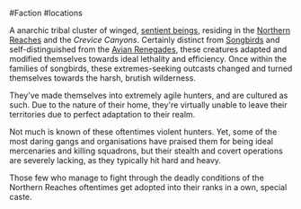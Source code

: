 ---
---

\#Faction   #locations 

A anarchic tribal cluster of winged, [sentient beings](Songbird), residing in the [Northern Reaches](..\..\Realms\Utuw%20System\Schi\Servilia\Regions\Northern%20Reaches\Northern%20Reaches.md) and the *Crevice Canyons*. Certainly distinct from [Songbirds](Songbird) and self-distinguished from the [Avian Renegades](..\Cultures\Avian%20Renegades.md), these creatures adapted and modified themselves towards ideal lethality and efficiency. 
Once within the families of songbirds, these extremes-seeking outcasts changed and turned themselves towards the harsh, brutish wilderness. 

They've made themselves into extremely agile hunters, and are cultured as such. Due to the nature of their home, they're virtually unable to leave their territories due to perfect adaptation to their realm.

Not much is known of these oftentimes violent hunters. Yet, some of the most daring gangs and organisations have praised them for being ideal mercenaries and killing squadrons, but their stealth and covert operations are severely lacking, as they typically hit hard and heavy. 

Those few who manage to fight through the deadly conditions of the Northern Reaches oftentimes get adopted into their ranks in a own, special caste.
